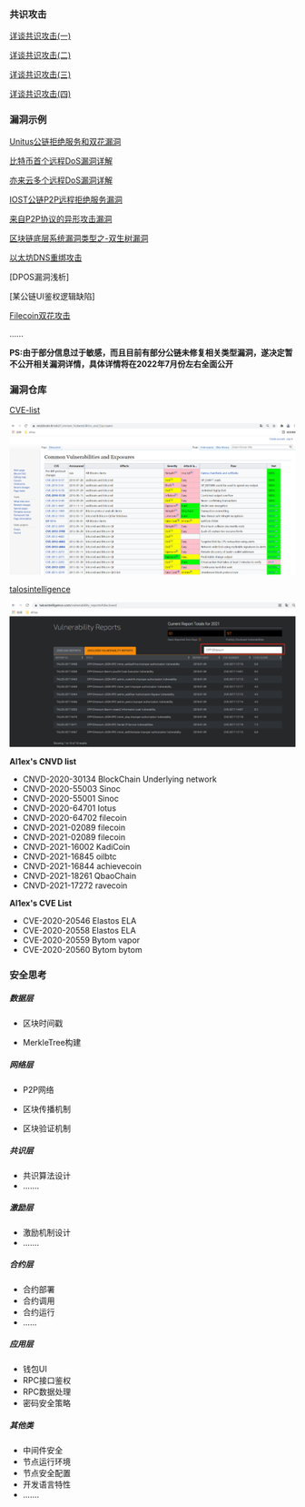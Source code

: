 ### 共识攻击

[详谈共识攻击(一)](https://bcsec.org/index/detail/tag/2/id/342)

[详谈共识攻击(二)](https://bcsec.org/index/detail/tag/2/id/350)

[详谈共识攻击(三)](https://bcsec.org/index/detail/tag/2/id/376)

[详谈共识攻击(四)](https://bcsec.org/index/detail/tag/2/id/381)

### 漏洞示例

[Unitus公链拒绝服务和双花漏洞](https://blog.csdn.net/Fly_hps/article/details/86066683)

[比特币首个远程DoS漏洞详解](https://blog.csdn.net/Fly_hps/article/details/86013638)

[亦来云多个远程DoS漏洞详解](https://blog.csdn.net/Fly_hps/article/details/86012011)

[IOST公链P2P远程拒绝服务漏洞](https://bcsec.org/index/detail/tag/2/id/545)

[来自P2P协议的异形攻击漏洞](https://bcsec.org/index/detail/tag/2/id/547)

[区块链底层系统漏洞类型之-双生树漏洞](https://mp.weixin.qq.com/s/A_o3As2W3NJJ3LKug4WeCg)

[以太坊DNS重绑攻击](https://github.com/ethereum/go-ethereum/pull/15962)

[DPOS漏洞浅析]

[某公链UI鉴权逻辑缺陷]

[Filecoin双花攻击](https://mp.weixin.qq.com/s/iZ90ZsyaYOcpEFixzMMJYg)

......

**PS:由于部分信息过于敏感，而且目前有部分公链未修复相关类型漏洞，遂决定暂不公开相关漏洞详情，具体详情将在2022年7月份左右全面公开**

### 漏洞仓库

[CVE-list](https://en.bitcoin.it/wiki/Common_Vulnerabilities_and_Exposures)

![img](img/cve.png)

[talosintelligence](https://talosintelligence.com/vulnerability_reports#disclosed)

![img](img/Ethereum.png)

**Al1ex's CNVD list**

- CNVD-2020-30134 BlockChain Underlying network
- CNVD-2020-55003 Sinoc
- CNVD-2020-55001 Sinoc
- CNVD-2020-64701 Iotus
- CNVD-2020-64702 filecoin
- CNVD-2021-02089 filecoin
- CNVD-2021-02089 filecoin
- CNVD-2021-16002 KadiCoin
- CNVD-2021-16845 oilbtc
- CNVD-2021-16844 achievecoin
- CNVD-2021-18261 QbaoChain
- CNVD-2021-17272 ravecoin

**Al1ex's CVE List**

- CVE-2020-20546 Elastos ELA
- CVE-2020-20558 Elastos ELA
- CVE-2020-20559 Bytom vapor
- CVE-2020-20560 Bytom bytom

### 安全思考

##### 数据层

- 区块时间戳

- MerkleTree构建

##### 网络层

- P2P网络

- 区块传播机制

- 区块验证机制

##### 共识层

- 共识算法设计
- .......

##### 激励层

- 激励机制设计
- .......

##### 合约层

- 合约部署
- 合约调用
- 合约运行
- ......

##### 应用层

- 钱包UI
- RPC接口鉴权
- RPC数据处理
- 密码安全策略

##### 其他类

- 中间件安全
- 节点运行环境
- 节点安全配置
- 开发语言特性
- .......

